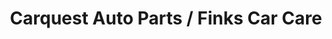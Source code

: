 ---
title: "Carquest Auto Parts / Finks Car Care"
url: /chesapeake/carquest-auto-parts-finks-car-care/
shop: car parts
---